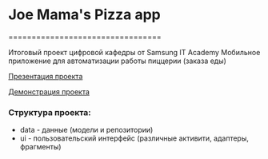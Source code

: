 # Joe Mama's Pizza app
=================================

Итоговый проект цифровой кафедры от Samsung IT Academy
Мобильное приложение для автоматизации работы пиццерии (заказа еды)

[Презентация проекта](https://github.com/ilyamarvin/PizzaMobileApp/blob/main/presentation.pdf)

[Демонстрация проекта](https://drive.google.com/drive/u/0/folders/1nCvCbsNyW4j0hzepNAcrmfT1J5dxq6kO)

### Структура проекта:
- data - данные (модели и репозитории)
- ui - пользовательский интерфейс (различные активити, адаптеры, фрагменты)
